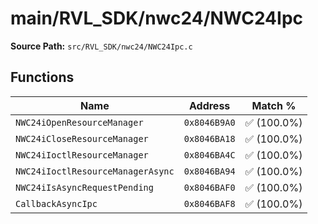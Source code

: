 # main/RVL_SDK/nwc24/NWC24Ipc

**Source Path:** `src/RVL_SDK/nwc24/NWC24Ipc.c`

## Functions

| Name | Address | Match % |
|------|---------|---------|
| `NWC24iOpenResourceManager` | `0x8046B9A0` | :white_check_mark: (100.0%) |
| `NWC24iCloseResourceManager` | `0x8046BA18` | :white_check_mark: (100.0%) |
| `NWC24iIoctlResourceManager` | `0x8046BA4C` | :white_check_mark: (100.0%) |
| `NWC24iIoctlResourceManagerAsync` | `0x8046BA94` | :white_check_mark: (100.0%) |
| `NWC24iIsAsyncRequestPending` | `0x8046BAF0` | :white_check_mark: (100.0%) |
| `CallbackAsyncIpc` | `0x8046BAF8` | :white_check_mark: (100.0%) |